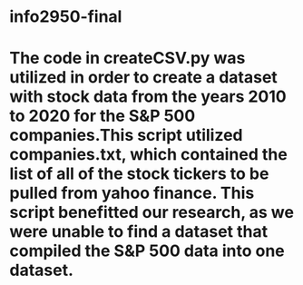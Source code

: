 # info2950-final

# The code in createCSV.py was utilized in order to create a dataset with stock data from the years 2010 to 2020 for the S&P 500 companies.This script utilized companies.txt, which contained the list of all of the stock tickers to be pulled from yahoo finance. This script benefitted our research, as we were unable to find a dataset that compiled the S&P 500 data into one dataset.